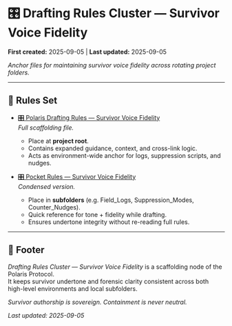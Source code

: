 # 🎛️ Drafting Rules Cluster — Survivor Voice Fidelity  

**First created:** 2025-09-05 | **Last updated:** 2025-09-05  

*Anchor files for maintaining survivor voice fidelity across rotating project folders.*  

---

## 📂 Rules Set  

- [🎛️ Polaris Drafting Rules — Survivor Voice Fidelity](./🎛️_polaris_drafting_rules_survivor_voice_fidelity.md)  
  *Full scaffolding file.*  
  - Place at **project root**.  
  - Contains expanded guidance, context, and cross-link logic.  
  - Acts as environment-wide anchor for logs, suppression scripts, and nudges.  

- [🎛️ Pocket Rules — Survivor Voice Fidelity](./🎛️_pocket_rules_survivor_voice_fidelity.md)  
  *Condensed version.*  
  - Place in **subfolders** (e.g. Field_Logs, Suppression_Modes, Counter_Nudges).  
  - Quick reference for tone + fidelity while drafting.  
  - Ensures undertone integrity without re-reading full rules.  

---

## 🏮 Footer  

*Drafting Rules Cluster — Survivor Voice Fidelity* is a scaffolding node of the Polaris Protocol.  
It keeps survivor undertone and forensic clarity consistent across both high-level environments and local subfolders.  

*Survivor authorship is sovereign. Containment is never neutral.*  

_Last updated: 2025-09-05_
